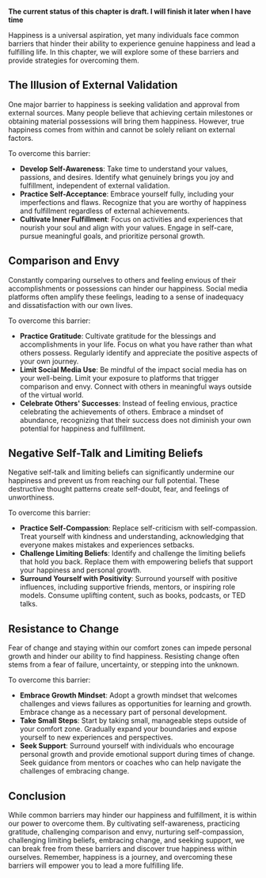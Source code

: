**The current status of this chapter is draft. I will finish it later when I have time**

Happiness is a universal aspiration, yet many individuals face common barriers that hinder their ability to experience genuine happiness and lead a fulfilling life. In this chapter, we will explore some of these barriers and provide strategies for overcoming them.

The Illusion of External Validation
-----------------------------------

One major barrier to happiness is seeking validation and approval from external sources. Many people believe that achieving certain milestones or obtaining material possessions will bring them happiness. However, true happiness comes from within and cannot be solely reliant on external factors.

To overcome this barrier:

* **Develop Self-Awareness**: Take time to understand your values, passions, and desires. Identify what genuinely brings you joy and fulfillment, independent of external validation.
* **Practice Self-Acceptance**: Embrace yourself fully, including your imperfections and flaws. Recognize that you are worthy of happiness and fulfillment regardless of external achievements.
* **Cultivate Inner Fulfillment**: Focus on activities and experiences that nourish your soul and align with your values. Engage in self-care, pursue meaningful goals, and prioritize personal growth.

Comparison and Envy
-------------------

Constantly comparing ourselves to others and feeling envious of their accomplishments or possessions can hinder our happiness. Social media platforms often amplify these feelings, leading to a sense of inadequacy and dissatisfaction with our own lives.

To overcome this barrier:

* **Practice Gratitude**: Cultivate gratitude for the blessings and accomplishments in your life. Focus on what you have rather than what others possess. Regularly identify and appreciate the positive aspects of your own journey.
* **Limit Social Media Use**: Be mindful of the impact social media has on your well-being. Limit your exposure to platforms that trigger comparison and envy. Connect with others in meaningful ways outside of the virtual world.
* **Celebrate Others' Successes**: Instead of feeling envious, practice celebrating the achievements of others. Embrace a mindset of abundance, recognizing that their success does not diminish your own potential for happiness and fulfillment.

Negative Self-Talk and Limiting Beliefs
---------------------------------------

Negative self-talk and limiting beliefs can significantly undermine our happiness and prevent us from reaching our full potential. These destructive thought patterns create self-doubt, fear, and feelings of unworthiness.

To overcome this barrier:

* **Practice Self-Compassion**: Replace self-criticism with self-compassion. Treat yourself with kindness and understanding, acknowledging that everyone makes mistakes and experiences setbacks.
* **Challenge Limiting Beliefs**: Identify and challenge the limiting beliefs that hold you back. Replace them with empowering beliefs that support your happiness and personal growth.
* **Surround Yourself with Positivity**: Surround yourself with positive influences, including supportive friends, mentors, or inspiring role models. Consume uplifting content, such as books, podcasts, or TED talks.

Resistance to Change
--------------------

Fear of change and staying within our comfort zones can impede personal growth and hinder our ability to find happiness. Resisting change often stems from a fear of failure, uncertainty, or stepping into the unknown.

To overcome this barrier:

* **Embrace Growth Mindset**: Adopt a growth mindset that welcomes challenges and views failures as opportunities for learning and growth. Embrace change as a necessary part of personal development.
* **Take Small Steps**: Start by taking small, manageable steps outside of your comfort zone. Gradually expand your boundaries and expose yourself to new experiences and perspectives.
* **Seek Support**: Surround yourself with individuals who encourage personal growth and provide emotional support during times of change. Seek guidance from mentors or coaches who can help navigate the challenges of embracing change.

Conclusion
----------

While common barriers may hinder our happiness and fulfillment, it is within our power to overcome them. By cultivating self-awareness, practicing gratitude, challenging comparison and envy, nurturing self-compassion, challenging limiting beliefs, embracing change, and seeking support, we can break free from these barriers and discover true happiness within ourselves. Remember, happiness is a journey, and overcoming these barriers will empower you to lead a more fulfilling life.
